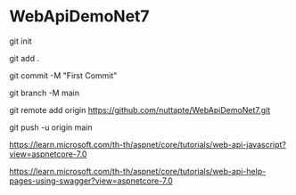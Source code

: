# WebApiDemoNet7


git init

git add .

git commit -M "First Commit"

git branch -M main

git remote add origin https://github.com/nuttapte/WebApiDemoNet7.git

git push -u origin main

https://learn.microsoft.com/th-th/aspnet/core/tutorials/web-api-javascript?view=aspnetcore-7.0

https://learn.microsoft.com/th-th/aspnet/core/tutorials/web-api-help-pages-using-swagger?view=aspnetcore-7.0
